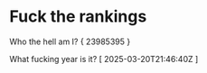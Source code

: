 # Fuck the rankings

Who the hell am I?
{ 23985395 }

What fucking year is it?
[ 2025-03-20T21:46:40Z ]
